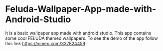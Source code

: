 # Feluda-Wallpaper-App-made-with-Android-Studio
It is a basic wallpaper app made with android studio. This app contains some cool FELUDA themed wallpapers. To see the demo of the app follow this link https://vimeo.com/337824459
